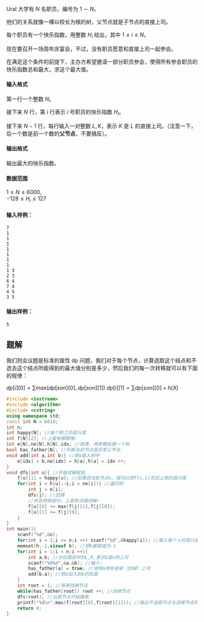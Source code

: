 Ural 大学有 $N$ 名职员，编号为 $1 \sim N$。

他们的关系就像一棵以校长为根的树，父节点就是子节点的直接上司。

每个职员有一个快乐指数，用整数 $H_i$ 给出，其中 $1 \le i \le N$。

现在要召开一场周年庆宴会，不过，没有职员愿意和直接上司一起参会。

在满足这个条件的前提下，主办方希望邀请一部分职员参会，使得所有参会职员的快乐指数总和最大，求这个最大值。

#### 输入格式

第一行一个整数 $N$。

接下来 $N$ 行，第 $i$ 行表示 $i$ 号职员的快乐指数 $H_i$。

接下来 $N-1$ 行，每行输入一对整数 $L, K$，表示 $K$ 是 $L$ 的直接上司。（注意一下，后一个数是前一个数的**父节点**，不要搞反）。

#### 输出格式

输出最大的快乐指数。

#### 数据范围

$1 \le N \le 6000$,  
$-128 \le H_i \le 127$

#### 输入样例：

```
7
1
1
1
1
1
1
1
1 3
2 3
6 4
7 4
4 5
3 5
```

#### 输出样例：

```
5
```


## 题解
我们则会议题是标准的属性 dp 问题，我们对于每个节点，计算选取这个结点和不选去这个结点所能得到的最大值分别是多少，然后我们的每一次转移就可以有下面的规律：

$dp[i][0]=\sum max(dp[son][0],dp[son][1])$
$dp[i][1]=\sum dp[son][0]+h(X)$

```CPP
#include <iostream>
#include <algorithm>
#include <cstring>
using namespace std;
const int N = 6010;
int n;
int happy[N]; //每个职工的高兴度
int f[N][2]; //上面有解释哦~
int e[N],ne[N],h[N],idx; //链表，用来模拟建一个树
bool has_father[N]; //判断当前节点是否有父节点
void add(int a,int b){ //把a插入树中
    e[idx] = b,ne[idx] = h[a],h[a] = idx ++;
}
void dfs(int u){ //开始求解题目
    f[u][1] = happy[u]; //如果选当前节点u，就可以把f[u,1]先怼上他的高兴度
    for(int i = h[u];~i;i = ne[i]){ //遍历树
        int j = e[i];
        dfs(j); //回溯
        //状态转移部分，上面有详细讲解~
        f[u][0] += max(f[j][1],f[j][0]);
        f[u][1] += f[j][0];
    }
}
int main(){
    scanf("%d",&n);
    for(int i = 1;i <= n;i ++) scanf("%d",&happy[i]); //输入每个人的高兴度
    memset(h,-1,sizeof h); //把h都赋值为-1
    for(int i = 1;i < n;i ++){
        int a,b; //对应题目中的L,K,表示b是a的上司
        scanf("%d%d",&a,&b); //输入~
        has_father[a] = true; //说明a他有爸爸（划掉）上司
        add(b,a); //把a加入到b的后面
    }
    int root = 1; //用来找根节点
    while(has_father[root]) root ++; //找根节点
    dfs(root); //从根节点开始搜索
    printf("%d\n",max(f[root][0],f[root][1])); //输出不选根节点与选根节点的最大值
    return 0;
}
```